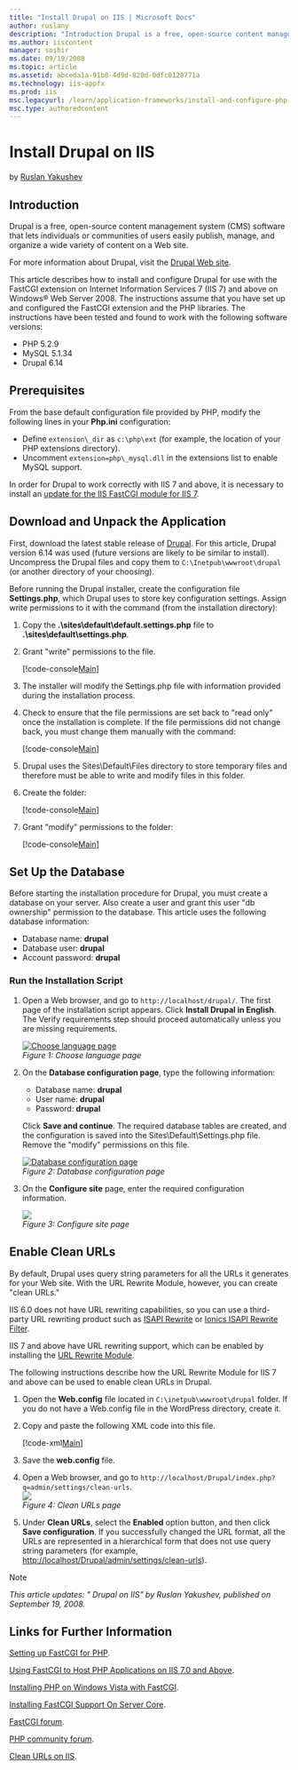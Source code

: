 ```yaml
---
title: "Install Drupal on IIS | Microsoft Docs"
author: ruslany
description: "Introduction Drupal is a free, open-source content management system (CMS) software that lets individuals or communities of users easily publish, manage, and..."
ms.author: iiscontent
manager: soshir
ms.date: 09/19/2008
ms.topic: article
ms.assetid: abceda1a-91b8-4d9d-820d-0dfc0128771a
ms.technology: iis-appfx
ms.prod: iis
msc.legacyurl: /learn/application-frameworks/install-and-configure-php-applications-on-iis/install-drupal-on-iis
msc.type: authoredcontent
---
```

Install Drupal on IIS
====================
by [Ruslan Yakushev](https://github.com/ruslany)

## Introduction

Drupal is a free, open-source content management system (CMS) software that lets individuals or communities of users easily publish, manage, and organize a wide variety of content on a Web site.

For more information about Drupal, visit the [Drupal Web site](http://www.drupal.org/).

This article describes how to install and configure Drupal for use with the FastCGI extension on Internet Information Services 7 (IIS 7) and above on Windows® Web Server 2008. The instructions assume that you have set up and configured the FastCGI extension and the PHP libraries. The instructions have been tested and found to work with the following software versions:

- PHP 5.2.9
- MySQL 5.1.34
- Drupal 6.14

## Prerequisites

From the base default configuration file provided by PHP, modify the following lines in your **Php.ini** configuration:

- Define `extension\_dir` as `c:\php\ext` (for example, the location of your PHP extensions directory).
- Uncomment `extension=php\_mysql.dll` in the extensions list to enable MySQL support.

In order for Drupal to work correctly with IIS 7 and above, it is necessary to install an [update for the IIS FastCGI module for IIS 7](https://blogs.iis.net/ruslany/archive/2008/08/27/update-for-iis-7-0-fastcgi-module.aspx).

## Download and Unpack the Application

First, download the latest stable release of [Drupal](http://www.drupal.org/). For this article, Drupal version 6.14 was used (future versions are likely to be similar to install). Uncompress the Drupal files and copy them to `C:\Inetpub\wwwroot\drupal` (or another directory of your choosing).

Before running the Drupal installer, create the configuration file **Settings.php**, which Drupal uses to store key configuration settings. Assign write permissions to it with the command (from the installation directory):

1. Copy the **.\sites\default\default.settings.php** file to **.\sites\default\settings.php**.
2. Grant "write" permissions to the file.  

    [!code-console[Main](install-drupal-on-iis/samples/sample1.cmd)]
3. The installer will modify the Settings.php file with information provided during the installation process.
4. Check to ensure that the file permissions are set back to "read only" once the installation is complete. If the file permissions did not change back, you must change them manually with the command:  

    [!code-console[Main](install-drupal-on-iis/samples/sample2.cmd)]
5. Drupal uses the Sites\Default\Files directory to store temporary files and therefore must be able to write and modify files in this folder.
6. Create the folder:  

    [!code-console[Main](install-drupal-on-iis/samples/sample3.cmd)]
7. Grant "modify" permissions to the folder:  

    [!code-console[Main](install-drupal-on-iis/samples/sample4.cmd)]

## Set Up the Database

Before starting the installation procedure for Drupal, you must create a database on your server. Also create a user and grant this user "db ownership" permission to the database. This article uses the following database information:

- Database name: **drupal**
- Database user: **drupal**
- Account password: **drupal**

### Run the Installation Script

1. Open a Web browser, and go to `http://localhost/drupal/`. The first page of the installation script appears. Click **Install Drupal in English**. The Verify requirements step should proceed automatically unless you are missing requirements.  

    [![Choose language page](install-drupal-on-iis/_static/image2.jpg)](install-drupal-on-iis/_static/image1.jpg)  
*Figure 1: Choose language page*
2. On the **Database configuration page**, type the following information:  

    - Database name: **drupal**
    - User name: **drupal**
    - Password: **drupal**

    Click **Save and continue**. The required database tables are created, and the configuration is saved into the Sites\Default\Settings.php file. Remove the "modify" permissions on this file.

    [![Database configuration page](install-drupal-on-iis/_static/image4.jpg)](install-drupal-on-iis/_static/image3.jpg)  
*Figure 2: Database configuration page*
3. On the **Configure site** page, enter the required configuration information.  

    [![](install-drupal-on-iis/_static/image6.jpg)](install-drupal-on-iis/_static/image5.jpg)  
*Figure 3: Configure site page*

## Enable Clean URLs

By default, Drupal uses query string parameters for all the URLs it generates for your Web site. With the URL Rewrite Module, however, you can create "clean URLs."

IIS 6.0 does not have URL rewriting capabilities, so you can use a third-party URL rewriting product such as [ISAPI Rewrite](https://www.iis.net/downloads?tabid=34&g=6&i=1599) or [Ionics ISAPI Rewrite Filter](http://www.codeplex.com/IIRF).

IIS 7 and above have URL rewriting support, which can be enabled by installing the [URL Rewrite Module](../../extensions/url-rewrite-module/using-the-url-rewrite-module.md).

The following instructions describe how the URL Rewrite Module for IIS 7 and above can be used to enable clean URLs in Drupal.

1. Open the **Web.config** file located in `C:\inetpub\wwwroot\drupal` folder. If you do not have a Web.config file in the WordPress directory, create it.
2. Copy and paste the following XML code into this file.  

    [!code-xml[Main](install-drupal-on-iis/samples/sample5.xml)]
3. Save the **web.config** file.
4. Open a Web browser, and go to `http://localhost/Drupal/index.php?q=admin/settings/clean-urls`.  
    [![](install-drupal-on-iis/_static/image8.jpg)](install-drupal-on-iis/_static/image7.jpg)  
    *Figure 4: Clean URLs page*
5. Under **Clean URLs**, select the **Enabled** option button, and then click **Save configuration**. If you successfully changed the URL format, all the URLs are represented in a hierarchical form that does not use query string parameters (for example, [http://localhost/Drupal/admin/settings/clean-urls](http://localhost/Drupal/admin/settings/clean-urls)).

> [!NOTE]
> *This article updates: " Drupal on IIS" by Ruslan Yakushev, published on September 19, 2008.*

## Links for Further Information

[Setting up FastCGI for PHP](../running-php-applications-on-iis/set-up-fastcgi-for-php.md).

[Using FastCGI to Host PHP Applications on IIS 7.0 and Above](using-fastcgi-to-host-php-applications-on-iis.md).

[Installing PHP on Windows Vista with FastCGI](../install-and-configure-php-on-iis/installing-php-on-windows-vista-with-fastcgi.md).

[Installing FastCGI Support On Server Core](../install-and-configure-php-on-iis/install-php-and-fastcgi-support-on-server-core.md).

[FastCGI forum](https://forums.iis.net/1104.aspx).

[PHP community forum](https://forums.iis.net/1102.aspx).

[Clean URLs on IIS](http://drupal.org/node/3854).